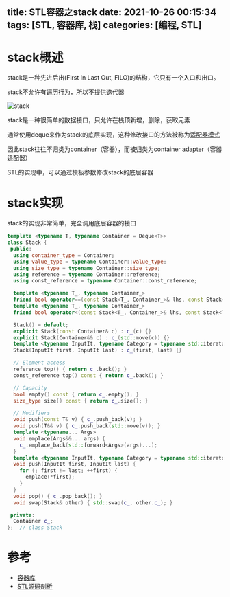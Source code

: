 title: STL容器之stack
date: 2021-10-26 00:15:34
tags: [STL, 容器库, 栈]
categories: [编程, STL]
---

# stack概述

stack是一种先进后出(First In Last Out, FILO)的结构，它只有一个入口和出口。

stack不允许有遍历行为，所以不提供迭代器

![stack](https://gwq5210.com/images/stack.png)

stack是一种很简单的数据接口，只允许在栈顶新增，删除，获取元素

通常使用deque来作为stack的底层实现，这种修改接口的方法被称为[适配器模式](/2021/10/26/设计模式之适配器模式/)

因此stack往往不归类为container（容器），而被归类为container adapter（容器适配器）

STL的实现中，可以通过模板参数修改stack的底层容器

# stack实现

stack的实现非常简单，完全调用底层容器的接口

```cpp
template <typename T, typename Container = Deque<T>>
class Stack {
 public:
  using container_type = Container;
  using value_type = typename Container::value_type;
  using size_type = typename Container::size_type;
  using reference = typename Container::reference;
  using const_reference = typename Container::const_reference;

  template <typename T_, typename Container_>
  friend bool operator==(const Stack<T_, Container_>& lhs, const Stack<T_, Container_>& rhs);
  template <typename T_, typename Container_>
  friend bool operator<(const Stack<T_, Container_>& lhs, const Stack<T_, Container_>& rhs);

  Stack() = default;
  explicit Stack(const Container& c) : c_(c) {}
  explicit Stack(Container&& c) : c_(std::move(c)) {}
  template <typename InputIt, typename Category = typename std::iterator_traits<InputIt>::iterator_category>
  Stack(InputIt first, InputIt last) : c_(first, last) {}

  // Element access
  reference top() { return c_.back(); }
  const_reference top() const { return c_.back(); }

  // Capacity
  bool empty() const { return c_.empty(); }
  size_type size() const { return c_.size(); }

  // Modifiers
  void push(const T& v) { c_.push_back(v); }
  void push(T&& v) { c_.push_back(std::move(v)); }
  template <typename... Args>
  void emplace(Args&&... args) {
    c_.emplace_back(std::forward<Args>(args)...);
  }
  template <typename InputIt, typename Category = typename std::iterator_traits<InputIt>::iterator_category>
  void push(InputIt first, InputIt last) {
    for (; first != last; ++first) {
      emplace(*first);
    }
  }
  void pop() { c_.pop_back(); }
  void swap(Stack& other) { std::swap(c_, other.c_); }

 private:
  Container c_;
};  // class Stack
```

# 参考

- [容器库](https://zh.cppreference.com/w/cpp/container/stack)
- [STL源码剖析](https://item.jd.com/11821611.html)
